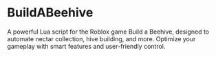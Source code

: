 # BuildABeehive
A powerful Lua script for the Roblox game Build a Beehive, designed to automate nectar collection, hive building, and more. Optimize your gameplay with smart features and user-friendly control.
